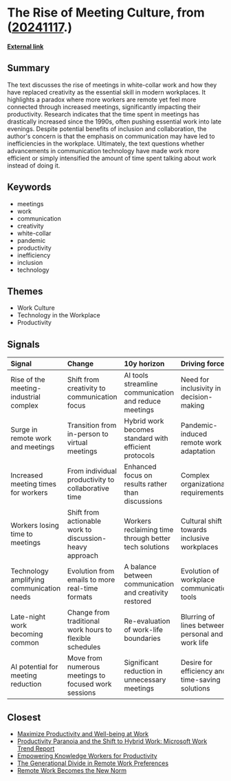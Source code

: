 # __The Rise of Meeting Culture__, from ([20241117](https://kghosh.substack.com/p/20241117).)

__[External link](https://www.theatlantic.com/ideas/archive/2024/07/white-collar-meetings-more-frequent/678941/)__



## Summary

The text discusses the rise of meetings in white-collar work and how they have replaced creativity as the essential skill in modern workplaces. It highlights a paradox where more workers are remote yet feel more connected through increased meetings, significantly impacting their productivity. Research indicates that the time spent in meetings has drastically increased since the 1990s, often pushing essential work into late evenings. Despite potential benefits of inclusion and collaboration, the author's concern is that the emphasis on communication may have led to inefficiencies in the workplace. Ultimately, the text questions whether advancements in communication technology have made work more efficient or simply intensified the amount of time spent talking about work instead of doing it.

## Keywords

* meetings
* work
* communication
* creativity
* white-collar
* pandemic
* productivity
* inefficiency
* inclusion
* technology

## Themes

* Work Culture
* Technology in the Workplace
* Productivity

## Signals

| Signal                                    | Change                                                   | 10y horizon                                             | Driving force                                    |
|:------------------------------------------|:---------------------------------------------------------|:--------------------------------------------------------|:-------------------------------------------------|
| Rise of the meeting-industrial complex    | Shift from creativity to communication focus             | AI tools streamline communication and reduce meetings   | Need for inclusivity in decision-making          |
| Surge in remote work and meetings         | Transition from in-person to virtual meetings            | Hybrid work becomes standard with efficient protocols   | Pandemic-induced remote work adaptation          |
| Increased meeting times for workers       | From individual productivity to collaborative time       | Enhanced focus on results rather than discussions       | Complex organizational requirements              |
| Workers losing time to meetings           | Shift from actionable work to discussion-heavy approach  | Workers reclaiming time through better tech solutions   | Cultural shift towards inclusive workplaces      |
| Technology amplifying communication needs | Evolution from emails to more real-time formats          | A balance between communication and creativity restored | Evolution of workplace communication tools       |
| Late-night work becoming common           | Change from traditional work hours to flexible schedules | Re-evaluation of work-life boundaries                   | Blurring of lines between personal and work life |
| AI potential for meeting reduction        | Move from numerous meetings to focused work sessions     | Significant reduction in unnecessary meetings           | Desire for efficiency and time-saving solutions  |

## Closest

* [Maximize Productivity and Well-being at Work](0733c5aa5992ec7d32926a04cb7e80a4)
* [Productivity Paranoia and the Shift to Hybrid Work: Microsoft Work Trend Report](c44ce31cbe9d5b538bab463761a1fe8c)
* [Empowering Knowledge Workers for Productivity](c407a926fe431205488024f43c47a801)
* [The Generational Divide in Remote Work Preferences](5a10c88b2c7660dac07161b1f5089e57)
* [Remote Work Becomes the New Norm](e03e1df88b69ffaca90522e9b7fb864e)